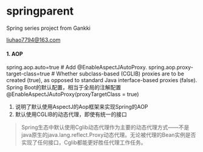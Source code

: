 # springparent
Spring series project from Gankki

liuhao7794@163.com

#### 1. AOP
spring.aop.auto=true # Add @EnableAspectJAutoProxy.
spring.aop.proxy-target-class=true # Whether subclass-based (CGLIB) proxies are to be created (true), as opposed to standard Java interface-based proxies (false).
Spring Boot的默认配置，相当于全局的注解配置@EnableAspectJAutoProxy(proxyTargetClass = true)
1. 说明了默认使用AspectJ的Aop框架来实现Spring的AOP
2. 默认使用CGLIB的动态代理，即使有统一的接口
>Spring生态中默认使用Cglib动态代理作为主要的动态代理方式——不是java原生的java.lang.reflect.Proxy动态代理。无论被代理的Bean实例是否实现了任何接口，Cglib都能更好胜任代理工作任务。
